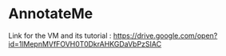 # AnnotateMe

Link for the VM and its tutorial :
https://drive.google.com/open?id=1lMepnMVfFOVH0T0DkrAHKGDaVbPzSIAC
